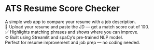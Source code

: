 # ATS Resume Score Checker

A simple web app to compare your resume with a job description.  
📎 Upload your resume and paste the JD — get a match score out of 100.  
✅ Highlights matching phrases and shows where you can improve.  
⚙️ Built using Streamlit and spaCy’s pre-trained NLP model.  
Perfect for resume improvement and job prep — no coding needed.
